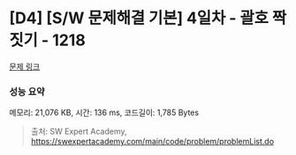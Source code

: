 # [D4] [S/W 문제해결 기본] 4일차 - 괄호 짝짓기 - 1218 

[문제 링크](https://swexpertacademy.com/main/code/problem/problemDetail.do?contestProbId=AV14eWb6AAkCFAYD) 

### 성능 요약

메모리: 21,076 KB, 시간: 136 ms, 코드길이: 1,785 Bytes



> 출처: SW Expert Academy, https://swexpertacademy.com/main/code/problem/problemList.do